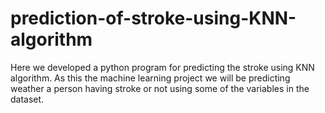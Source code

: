 # prediction-of-stroke-using-KNN-algorithm
Here we developed a python program for predicting the stroke using KNN algorithm. As this the machine learning project we will be predicting weather a person having stroke or not using some of the variables in the dataset. 

